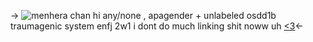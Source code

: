-> ![menhera chan](https://files.catbox.moe/s17tul.gif)
hi any/none , apagender + unlabeled 
osdd1b traumagenic system enfj 2w1
i dont do much linking shit noww uh
[<3](https://rentry.co/reasrc)<-